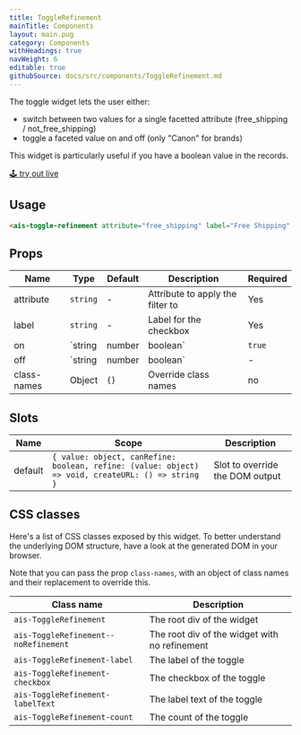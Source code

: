 ```yaml
---
title: ToggleRefinement
mainTitle: Components
layout: main.pug
category: Components
withHeadings: true
navWeight: 6
editable: true
githubSource: docs/src/components/ToggleRefinement.md
---
```


The toggle widget lets the user either:

* switch between two values for a single facetted attribute (free_shipping / not_free_shipping)
* toggle a faceted value on and off (only "Canon" for brands)

This widget is particularly useful if you have a boolean value in the records.

<a class="btn btn-static-theme" href="stories/?selectedKind=ais-toggle-refinement">🕹 try out live</a>

## Usage

```html
<ais-toggle-refinement attribute="free_shipping" label="Free Shipping" />
```

## Props

Name | Type | Default | Description | Required
---|---|---|---|---
attribute | `string` | - | Attribute to apply the filter to | Yes
label | `string` | - | Label for the checkbox | Yes
on | `string | number | boolean` | `true` | Refinement to enable if this widget is checked | -
off | `string | number | boolean` | - | Refinement to enable if this widget is not checked | -
class-names | Object | `{}` | Override class names | no

## Slots

Name | Scope | Description
---|---|---
default | `{ value: object, canRefine: boolean, refine: (value: object) => void, createURL: () => string }` | Slot to override the DOM output

## CSS classes

Here's a list of CSS classes exposed by this widget. To better understand the underlying DOM structure, have a look at the generated DOM in your browser.

Note that you can pass the prop `class-names`, with an object of class names and their replacement to override this.

Class name | Description
---|---
`ais-ToggleRefinement` | The root div of the widget
`ais-ToggleRefinement--noRefinement` | The root div of the widget with no refinement
`ais-ToggleRefinement-label` | The label of the toggle
`ais-ToggleRefinement-checkbox` | The checkbox of the toggle
`ais-ToggleRefinement-labelText` | The label text of the toggle
`ais-ToggleRefinement-count` | The count of the toggle
